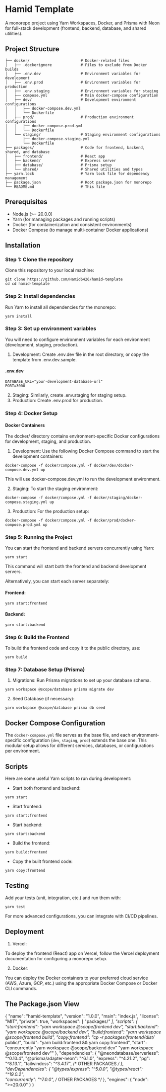 # Hamid Template

A monorepo project using Yarn Workspaces, Docker, and Prisma with Neon for full-stack development (frontend, backend, database, and shared utilities).

## Project Structure

```
├── docker/                       # Docker-related files
│   ├── .dockerignore             # Files to exclude from Docker builds
│   ├── .env.dev                  # Environment variables for development
│   ├── .env.prod                 # Environment variables for production
│   ├── .env.staging              # Environment variables for staging
│   ├── compose.yml               # Main docker-compose configuration
│   ├── dev/                      # Development environment configurations
│   │   ├── docker-compose.dev.yml
│   │   └── Dockerfile
│   ├── prod/                     # Production environment configurations
│   │   ├── docker-compose.prod.yml
│   │   └── Dockerfile
│   └── staging/                  # Staging environment configurations
│       ├── docker-compose.staging.yml
│       └── Dockerfile
├── packages/                     # Code for frontend, backend, shared, and database
│   ├── frontend/                 # React app
│   ├── backend/                  # Express server
│   ├── database/                 # Prisma setup
│   └── shared/                   # Shared utilities and types
├── yarn.lock                     # Yarn lock file for dependency management
├── package.json                  # Root package.json for monorepo
└── README.md                     # This file
```

##  Prerequisites

- Node.js (>= 20.0.0)
- Yarn (for managing packages and running scripts)
- Docker (for containerization and consistent environments)
- Docker Compose (to manage multi-container Docker applications)

## Installation

### Step 1: Clone the repository
Clone this repository to your local machine:
```
git clone https://github.com/Hamid6426/hamid-template
cd cd hamid-template
```

### Step 2: Install dependencies
Run Yarn to install all dependencies for the monorepo:
```
yarn install
```

### Step 3: Set up environment variables
You will need to configure environment variables for each environment (development, staging, production).

1. Development: Create .env.dev file in the root directory, or copy the template from .env.dev.sample.
#### .env.dev
```
DATABASE_URL="your-development-database-url"
PORT=3000
```
2. Staging: Similarly, create .env.staging for staging setup.
3. Production: Create .env.prod for production.

### Step 4: Docker Setup

#### Docker Containers
The docker/ directory contains environment-specific Docker configurations for development, staging, and production.

1. Development: Use the following Docker Compose command to start the development containers:
```
docker-compose -f docker/compose.yml -f docker/dev/docker-compose.dev.yml up
```
This will use docker-compose.dev.yml to run the development environment.

2. Staging: To start the staging environment:
```
docker-compose -f docker/compose.yml -f docker/staging/docker-compose.staging.yml up
```

3. Production: For the production setup:
```
docker-compose -f docker/compose.yml -f docker/prod/docker-compose.prod.yml up
```

### Step 5: Running the Project
You can start the frontend and backend servers concurrently using Yarn:
```
yarn start
```
This command will start both the frontend and backend development servers.

Alternatively, you can start each server separately:

#### Frontend:
```
yarn start:frontend
```

#### Backend:
```
yarn start:backend
```

### Step 6: Build the Frontend
To build the frontend code and copy it to the public directory, use:
```
yarn build
```

### Step 7: Database Setup (Prisma)

1. Migrations: Run Prisma migrations to set up your database schema.
```
yarn workspace @scope/database prisma migrate dev
```
2. Seed Database (if necessary):
```
yarn workspace @scope/database prisma db seed
```

## Docker Compose Configuration

The `docker-compose.yml` file serves as the base file, and each environment-specific configuration (`dev`, `staging`, `prod`) extends the base one. This modular setup allows for different services, databases, or configurations per environment.

## Scripts
Here are some useful Yarn scripts to run during development:

- Start both frontend and backend:
```
yarn start
```

- Start frontend:
```
yarn start:frontend
```

- Start backend:
```
yarn start:backend
```

- Build the frontend:
```
yarn build:frontend
```

- Copy the built frontend code:
```
yarn copy:frontend
```

## Testing
Add your tests (unit, integration, etc.) and run them with:
```
yarn test
```
For more advanced configurations, you can integrate with CI/CD pipelines.

## Deployment

1. Vercel:

To deploy the frontend (React) app on Vercel, follow the Vercel deployment documentation for configuring a monorepo setup.

2. Docker:

You can deploy the Docker containers to your preferred cloud service (AWS, Azure, GCP, etc.) using the appropriate Docker Compose or Docker CLI commands.

## The Package.json View

{
  "name": "hamid-template",
  "version": "1.0.0",
  "main": "index.js",
  "license": "MIT",
  "private": true,
  "workspaces": [
    "packages/*"
  ],
  "scripts": {
    "start:frontend": "yarn workspace @scope/frontend dev",
    "start:backend": "yarn workspace @scope/backend dev",
    "build:frontend": "yarn workspace @scope/frontend build",
    "copy:frontend": "cp -r packages/frontend/dist/* public/",
    "build": "yarn build:frontend && yarn copy:frontend",
    "start": "concurrently \"yarn workspace @scope/backend dev\" \"yarn workspace @scope/frontend dev\""
  },
  "dependencies": {
    "@neondatabase/serverless": "^0.10.4",
    "@prisma/adapter-neon": "^6.1.0",
    "express": "^4.21.2",
    "pg": "^8.13.1",
    "tailwindcss": "^3.4.17",
    /* OTHER PACKAGES */
  },
  "devDependencies": {
    "@types/express": "^5.0.0",
    "@types/react": "^19.0.2",   
    "concurrently": "^7.0.0",
    /* OTHER PACKAGES */
  },
  "engines": {
    "node": ">=20.0.0"
  }
}
